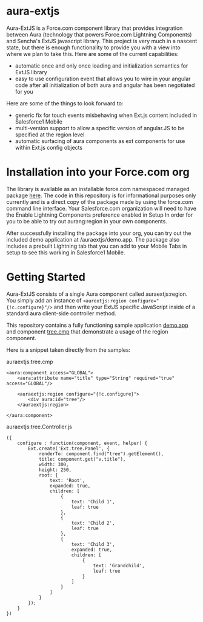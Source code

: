 aura-extjs
==========
Aura-ExtJS is a Force.com component library that provides integration between Aura (technology that powers Force.com Lightning Components) and Sencha's ExtJS javascript library. This project is very much in a nascent state, but there is enough functionality to provide you with a view into where we plan to take this. Here are some of the current capabilities:

- automatic once and only once loading and initialization semantics for ExtJS library
- easy to use configuration event that allows you to wire in your angular code after all initialization of both aura and angular has been negotiated for you

Here are some of the things to look forward to:

- generic fix for touch events misbehaving when Ext.js content included in Salesforce1 Mobile
- multi-version support to allow a specific version of angular.JS to be specified at the region level
- automatic surfacing of aura components as ext components for use within Ext.js config objects

Installation into your Force.com org
====================================
The library is available as an installable force.com namespaced managed package [here](https://login.salesforce.com/packaging/installPackage.apexp?p0=04tj0000000IUI0). The code in this repository is for informational purposes only currently and is a direct copy of the package made by using the force.com command line interface. Your Salesforce.com organization will need to have the Enable Lightning Components preference enabled in Setup In order for you to be able to try out aurang:region in your own components.

After successfully installing the package into your org, you can try out the included demo application at /auraextjs/demo.app. The package also includes a prebuilt Lightning tab that you can add to your Mobile Tabs in setup to see this working in Salesforce1 Mobile.

Getting Started
===============
Aura-ExtJS consists of a single Aura component called auraextjs:region. You simply add an instance of `<aurextjs:region configure="{!c.configure}"/>` and then write your ExtJS specific JavaScript inside of a standard aura client-side controller method.

This repository contains a fully functioning sample application [demo.app](https://github.com/forcedotcom/aura-extjs/blob/master/metadata/aura/demo/demoApplication.app) and component [tree.cmp](https://github.com/forcedotcom/aura-extjs/tree/master/metadata/aura/tree) that demonstrate a usage of the region component.

Here is a snippet taken directly from the samples:

auraextjs:tree.cmp
```
<aura:component access="GLOBAL">
    <aura:attribute name="title" type="String" required="true" access="GLOBAL"/>

    <auraextjs:region configure="{!c.configure}">
        <div aura:id="tree"/>
    </auraextjs:region>

</aura:component>
```

auraextjs:tree.Controller.js
```
({
	configure : function(component, event, helper) {
        Ext.create('Ext.tree.Panel', {
            renderTo: component.find("tree").getElement(),
            title: component.get("v.title"),
            width: 300,
            height: 250,
            root: {
                text: 'Root',
                expanded: true,
                children: [
                    {
                        text: 'Child 1',
                        leaf: true
                    },
                    {
                        text: 'Child 2',
                        leaf: true
                    },
                    {
                        text: 'Child 3',
                        expanded: true,
                        children: [
                            {
                                text: 'Grandchild',
                                leaf: true
                            }
                        ]
                    }
                ]
            }
        });
	}
})
```
